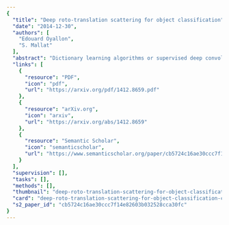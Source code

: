 ```yaml
---
{
  "title": "Deep roto-translation scattering for object classification",
  "date": "2014-12-30",
  "authors": [
    "Edouard Oyallon",
    "S. Mallat"
  ],
  "abstract": "Dictionary learning algorithms or supervised deep convolution networks have considerably improved the efficiency of predefined feature representations such as SIFT. We introduce a deep scattering convolution network, with complex wavelet filters over spatial and angular variables. This representation brings an important improvement to results previously obtained with predefined features over object image databases such as Caltech and CIFAR. The resulting accuracy is comparable to results obtained with unsupervised deep learning and dictionary based representations. This shows that refining image representations by using geometric priors is a promising direction to improve image classification and its understanding.",
  "links": [
    {
      "resource": "PDF",
      "icon": "pdf",
      "url": "https://arxiv.org/pdf/1412.8659.pdf"
    },
    {
      "resource": "arXiv.org",
      "icon": "arxiv",
      "url": "https://arxiv.org/abs/1412.8659"
    },
    {
      "resource": "Semantic Scholar",
      "icon": "semanticscholar",
      "url": "https://www.semanticscholar.org/paper/cb5724c16ae30ccc7f14e82603b032528cca30fc"
    }
  ],
  "supervision": [],
  "tasks": [],
  "methods": [],
  "thumbnail": "deep-roto-translation-scattering-for-object-classification-thumb.jpg",
  "card": "deep-roto-translation-scattering-for-object-classification-card.jpg",
  "s2_paper_id": "cb5724c16ae30ccc7f14e82603b032528cca30fc"
}
---
```


